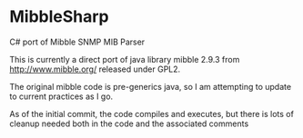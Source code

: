 # MibbleSharp
C# port of Mibble SNMP MIB Parser

This is currently a direct port of java library mibble 2.9.3 from http://www.mibble.org/ released under GPL2.

The original mibble code is pre-generics java, so I am attempting to update to current practices as I go.

As of the initial commit, the code compiles and executes, but there is lots of cleanup needed both in the code and the associated comments
